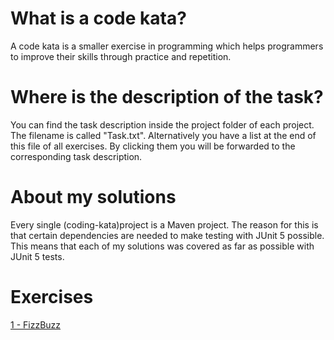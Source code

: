 # What is a code kata?
A code kata is a smaller exercise in programming which helps programmers to improve their skills through practice and repetition.

# Where is the description of the task?
You can find the task description inside the project folder of each project. 
The filename is called "Task.txt". 
Alternatively you have a list at the end of this file of all exercises.
By clicking them you will be forwarded to the corresponding task description.

# About my solutions
Every single (coding-kata)project is a Maven project. 
The reason for this is that certain dependencies are needed to make testing with JUnit 5 possible. 
This means that each of my solutions was covered as far as possible with JUnit 5 tests.

# Exercises
[1 - FizzBuzz](https://github.com/CodingViktor/katas/blob/master/FizzBuzz/Task.txt)
